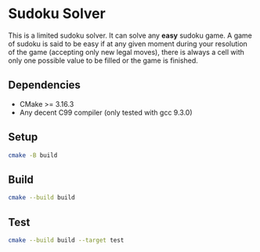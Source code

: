 # Sudoku Solver

This is a limited sudoku solver.
It can solve any **easy** sudoku game.
A game of sudoku is said to be easy if at any given moment during your resolution of the game (accepting only new legal moves), there is always a cell with only one possible value to be filled or the game is finished.

## Dependencies

* CMake >= 3.16.3
* Any decent C99 compiler (only tested with gcc 9.3.0)

## Setup

```sh
cmake -B build
```

## Build

```sh
cmake --build build
```

## Test

```sh
cmake --build build --target test
```
